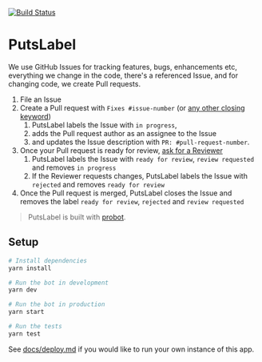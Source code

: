 [![Build Status](https://travis-ci.com/phstc/putslabel.svg?token=CYHU2osEpniE1dbxzZ6K&branch=master)](https://travis-ci.com/phstc/putslabel)

# PutsLabel

We use GitHub Issues for tracking features, bugs, enhancements etc, everything we change in the code, there's a referenced Issue, and for changing code, we create Pull requests.

1.  File an Issue
2.  Create a Pull request with `Fixes #issue-number` (or [any other closing keyword](https://help.github.com/articles/closing-issues-using-keywords/))
    1. PutsLabel labels the Issue with `in progress`,
    2. adds the Pull request author as an assignee to the Issue
    3. and updates the Issue description with `PR: #pull-request-number`.
3.  Once your Pull request is ready for review, [ask for a Reviewer](https://help.github.com/articles/about-pull-request-reviews/)
    1. PutsLabel labels the Issue with `ready for review`, `review requested` and removes `in progress`
    2. If the Reviewer requests changes, PutsLabel labels the Issue with `rejected` and removes `ready for review`
4.  Once the Pull request is merged, PutsLabel closes the Issue and removes the label `ready for review`, `rejected` and `review requested`

> PutsLabel is built with [probot](https://github.com/probot/probot).

## Setup

```sh
# Install dependencies
yarn install

# Run the bot in development
yarn dev

# Run the bot in production
yarn start

# Run the tests
yarn test
```

See [docs/deploy.md](docs/deploy.md) if you would like to run your own instance of this app.
